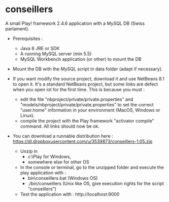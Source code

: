 # conseillers
A small Play! framework 2.4.6 application with a MySQL DB (Swiss parlament). 

* Prerequisites :
  * Java 8 JRE or SDK
  * A running MySQL server (min 5.5)
  * MySQL Workbench application (or other) to mount the DB 

* Mount the DB with the MySQL script in data folder (adapt if necessary).
 
* If you want modify the source project, download it and use NetBeans 8.1 to open it. It's a standard NetBeans project, but some links are defect when you open iot for the first time. This is because you must :
  * edit the file "nbproject/private/private.properties" and "models/nbproject/private/private.properties" to set the correct "user.home" information in your environment (MacOS, Windows or Linux).
  * compile the project with the Play framework "activator compile" command. All links should now be ok.

* You can download a runnable distribution here :<br>
  https://dl.dropboxusercontent.com/u/3539873/conseillers-1.05.zip
  * Unzip in 
      * c:\Play for Windows,
      * somewhere else for other OS
  * In the console or terminal, go to the unzipped folder and execute the play application with :
      * bin\conseillers.bat (Windows OS)
      * ./bin/conseillers (Unix like OS, give execution rights for the script "conseillers")
  * Test the application with :
    http://localhost:9000
